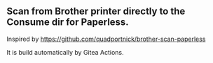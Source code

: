## Scan from Brother printer directly to the Consume dir for Paperless.
Inspired by https://github.com/quadportnick/brother-scan-paperless

It is build automatically by Gitea Actions.
